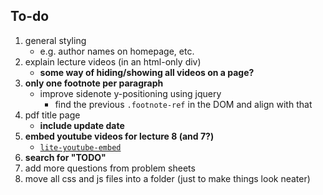 ## To-do

1. general styling
    + e.g. author names on homepage, etc.
1. explain lecture videos (in an html-only div)
    + **some way of hiding/showing all videos on a page?**
1. **only one footnote per paragraph**
    + improve sidenote y-positioning using jquery
        - find the previous `.footnote-ref` in the DOM and align with that
1. pdf title page
    + **include update date**
1. **embed youtube videos for lecture 8 (and 7?)**
    + [`lite-youtube-embed`](https://github.com/paulirish/lite-youtube-embed)
1. **search for "TODO"**
1. add more questions from problem sheets
1. move all css and js files into a folder (just to make things look neater)
